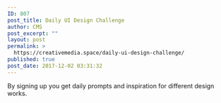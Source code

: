 ```yaml
---
ID: 807
post_title: Daily UI Design Challenge
author: CMS
post_excerpt: ""
layout: post
permalink: >
  https://creativemedia.space/daily-ui-design-challenge/
published: true
post_date: 2017-12-02 03:31:32
---
```

By signing up you get daily prompts and inspiration for different design works.